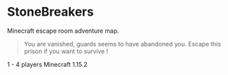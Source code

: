 # StoneBreakers
Minecraft escape room adventure map. 

> 
> You are vanished, guards seems to have abandoned you. Escape this prison if you want to survive !
> 

1 - 4 players
Minecraft 1.15.2

